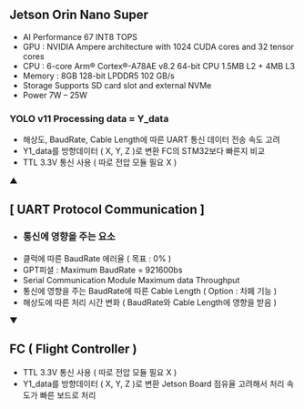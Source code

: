 ## Jetson Orin Nano Super
- AI Performance 67 INT8 TOPS
- GPU :	NVIDIA Ampere architecture with 1024 CUDA cores and 32 tensor cores
- CPU	: 6-core Arm® Cortex®-A78AE v8.2 64-bit CPU 1.5MB L2 + 4MB L3
- Memory : 8GB 128-bit LPDDR5 102 GB/s
- Storage	Supports SD card slot and external NVMe
- Power	7W – 25W

### YOLO v11 Processing data = Y_data
- 해상도, BaudRate, Cable Length에 따른 UART 통신 데이터 전송 속도 고려
- Y1_data를 방향데이터 ( X, Y, Z )로 변환 FC의 STM32보다 빠른지 비교
- TTL 3.3V 통신 사용 ( 따로 전압 모듈 필요 X )

▲

## [ UART Protocol Communication ]
- ### 통신에 영향을 주는 요소
- 클럭에 따른 BaudRate 에러율 ( 목표 : 0% )
- GPT피셜 : Maximum BaudRate = 921600bs
- Serial Communication Module Maximum data Throughput
- 통신에 영향을 주는 BaudRate에 따른 Cable Length ( Option : 차폐 기능 )
- 해상도에 따른 처리 시간 변화 ( BaudRate와 Cable Length에 영향을 받음 )

▼

## FC ( Flight Controller )
- TTL 3.3V 통신 사용 ( 따로 전압 모듈 필요 X )
- Y1_data를 방향데이터 ( X, Y, Z )로 변환 Jetson Board 점유율 고려해서 처리 속도가 빠른 보드로 처리

